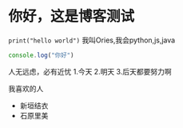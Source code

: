 # 你好，这是博客测试
`print("hello world")`
我叫Ories,我会python,js,java

```javascript
console.log("你好")
```
人无远虑，必有近忧
  1.今天
  2.明天
  3.后天都要努力啊

我喜欢的人
* 新垣结衣
* 石原里美
